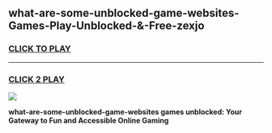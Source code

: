 
## what-are-some-unblocked-game-websites-Games-Play-Unblocked-&-Free-zexjo
<h3>
<a href="https://premium76.site?title=what-are-some-unblocked-game-websites&ref=24A">CLICK TO PLAY</a></h3>
<hr>

<h3>
<a href="https://premium76.site?title=what-are-some-unblocked-game-websites&ref=24A">CLICK 2 PLAY</a>
  
</h3>

<a href="https://premium76.site?title=what-are-some-unblocked-game-websites&ref=24A"><img src="https://clearcache.store/games.png"></a>


**what-are-some-unblocked-game-websites games unblocked: Your Gateway to Fun and Accessible Online Gaming**
